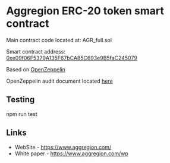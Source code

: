# Aggregion ERC-20 token smart contract

Main contract code located at: AGR_full.sol

Smart contract address: [0xe09f06F5379A135F67bCA85C693e9B5faC245079](https://etherscan.io/address/0xe09f06F5379A135F67bCA85C693e9B5faC245079)

Based on [OpenZeppelin](https://github.com/OpenZeppelin/openzeppelin-solidity)

OpenZeppelin audit document located [here](https://github.com/OpenZeppelin/openzeppelin-solidity/blob/master/audit/2018-10.pdf)

## Testing

npm run test

## Links

* WebSite - https://www.aggregion.com/
* White paper - https://www.aggregion.com/wp
